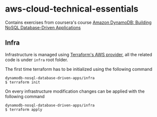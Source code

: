 # aws-cloud-technical-essentials

Contains exercises from coursera's course [Amazon DynamoDB: Building NoSQL Database-Driven Applications](https://www.coursera.org/learn/dynamodb-nosql-database-driven-apps)

## Infra
Infrastructure is managed using [Terraform's AWS provider](https://registry.terraform.io/providers/hashicorp/aws/latest/docs),
all the related code is under `infra` root folder.

The first time terraform has to be initialized using the following command
```shell
dynamodb-nosql-database-driven-apps/infra
$ terraform init
```
On every infrastructure modification changes can be applied with the following command
```shell
dynamodb-nosql-database-driven-apps/infra
$ terraform apply
```
